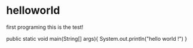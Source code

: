 # helloworld
first programing
this is the test!

public static void main(String[] args){
    System.out.println("hello world !")
}
